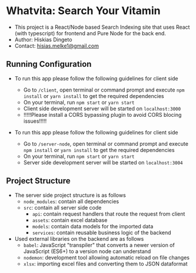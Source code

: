 # Whatvita: Search Your Vitamin

* This project is a React/Node based Search Indexing site that uses React (with typescript)
for frontend and Pure Node for the back end.
* Author: Hiskias Dingeto
* Contact: hisias.melke1@gmail.com

## Running Configuration
* To run this app please follow the following guidelines for client side
    * Go to `/client`, open terminal or command prompt and execute `npm install` 
    or `yarn install` to get the required dependencies
    * On your terminal, run `npm start` or `yarn start`
    * Client side development server will be started on `localhost:3000`
    * !!!!!Please install a CORS bypassing plugin to avoid CORS blocing issues!!!!!

* To run this app please follow the following guidelines for client side 
    * Go to `/server-node`, open terminal or command prompt and execute `npm install` 
        or `yarn install` to get the required dependencies
    * On your terminal, run `npm start` or `yarn start`
    * Server side development server will be started on `localhost:3004`
    
## Project Structure
* The server side project structure is as follows
    * `node_modules`: contain all dependencies
    * `src`: contain all server side code
        * `api`: contain request handlers that route the request from client
        * `assets`: contain excel database
        * `models`: contain data models for the imported data
        * `services`: contain reusable business logic of the backend
* Used external libraries on the backend are as follows
    * `babel`: JavaScript "transpiler" that converts a newer version of JavaScript (ES6+) 
    to a version node can understand
    * `nodemon`: development tool allowing automatic reload on file changes
    * `xlsx`: importing excel files and converting them to JSON dataformat